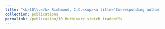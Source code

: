 ```yaml
---
title: "<b>10\\.</b> Richmond, I.C.<sup><a title='Corresponding author'>✉</a></sup>, Balluffi­-Fry, J., Vander Wal, E., Leroux, S.J., <u>Rizzuto, M.</u>, Heckford, T.R., Kennah, J.L., Riefesel, G.R., Wiersma, Y.F. [*in review*]. **Individual snow­ shoe hares manage risk differently: Integrating stoichiometric distribution models and foraging ecology.**"
collection: publications
permalink: /publication/10_Herbivore_stoich_tradeoffs
---
```

